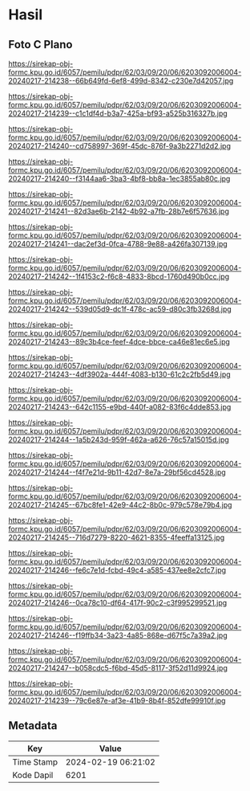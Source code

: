 # Hasil

## Foto C Plano

https://sirekap-obj-formc.kpu.go.id/6057/pemilu/pdpr/62/03/09/20/06/6203092006004-20240217-214238--66b649fd-6ef8-499d-8342-c230e7d42057.jpg

https://sirekap-obj-formc.kpu.go.id/6057/pemilu/pdpr/62/03/09/20/06/6203092006004-20240217-214239--c1c1df4d-b3a7-425a-bf93-a525b316327b.jpg

https://sirekap-obj-formc.kpu.go.id/6057/pemilu/pdpr/62/03/09/20/06/6203092006004-20240217-214240--cd758997-369f-45dc-876f-9a3b2271d2d2.jpg

https://sirekap-obj-formc.kpu.go.id/6057/pemilu/pdpr/62/03/09/20/06/6203092006004-20240217-214240--f3144aa6-3ba3-4bf8-bb8a-1ec3855ab80c.jpg

https://sirekap-obj-formc.kpu.go.id/6057/pemilu/pdpr/62/03/09/20/06/6203092006004-20240217-214241--82d3ae6b-2142-4b92-a7fb-28b7e6f57636.jpg

https://sirekap-obj-formc.kpu.go.id/6057/pemilu/pdpr/62/03/09/20/06/6203092006004-20240217-214241--dac2ef3d-0fca-4788-9e88-a426fa307139.jpg

https://sirekap-obj-formc.kpu.go.id/6057/pemilu/pdpr/62/03/09/20/06/6203092006004-20240217-214242--1f4153c2-f6c8-4833-8bcd-1760d490b0cc.jpg

https://sirekap-obj-formc.kpu.go.id/6057/pemilu/pdpr/62/03/09/20/06/6203092006004-20240217-214242--539d05d9-dc1f-478c-ac59-d80c3fb3268d.jpg

https://sirekap-obj-formc.kpu.go.id/6057/pemilu/pdpr/62/03/09/20/06/6203092006004-20240217-214243--89c3b4ce-feef-4dce-bbce-ca46e81ec6e5.jpg

https://sirekap-obj-formc.kpu.go.id/6057/pemilu/pdpr/62/03/09/20/06/6203092006004-20240217-214243--4df3902a-444f-4083-b130-61c2c2fb5d49.jpg

https://sirekap-obj-formc.kpu.go.id/6057/pemilu/pdpr/62/03/09/20/06/6203092006004-20240217-214243--642c1155-e9bd-440f-a082-83f6c4dde853.jpg

https://sirekap-obj-formc.kpu.go.id/6057/pemilu/pdpr/62/03/09/20/06/6203092006004-20240217-214244--1a5b243d-959f-462a-a626-76c57a15015d.jpg

https://sirekap-obj-formc.kpu.go.id/6057/pemilu/pdpr/62/03/09/20/06/6203092006004-20240217-214244--f4f7e21d-9b11-42d7-8e7a-29bf56cd4528.jpg

https://sirekap-obj-formc.kpu.go.id/6057/pemilu/pdpr/62/03/09/20/06/6203092006004-20240217-214245--67bc8fe1-42e9-44c2-8b0c-979c578e79b4.jpg

https://sirekap-obj-formc.kpu.go.id/6057/pemilu/pdpr/62/03/09/20/06/6203092006004-20240217-214245--716d7279-8220-4621-8355-4feeffa13125.jpg

https://sirekap-obj-formc.kpu.go.id/6057/pemilu/pdpr/62/03/09/20/06/6203092006004-20240217-214246--fe6c7e1d-fcbd-49c4-a585-437ee8e2cfc7.jpg

https://sirekap-obj-formc.kpu.go.id/6057/pemilu/pdpr/62/03/09/20/06/6203092006004-20240217-214246--0ca78c10-df64-417f-90c2-c3f995299521.jpg

https://sirekap-obj-formc.kpu.go.id/6057/pemilu/pdpr/62/03/09/20/06/6203092006004-20240217-214246--f19ffb34-3a23-4a85-868e-d67f5c7a39a2.jpg

https://sirekap-obj-formc.kpu.go.id/6057/pemilu/pdpr/62/03/09/20/06/6203092006004-20240217-214247--b058cdc5-f6bd-45d5-8117-3f52d11d9924.jpg

https://sirekap-obj-formc.kpu.go.id/6057/pemilu/pdpr/62/03/09/20/06/6203092006004-20240217-214239--79c6e87e-af3e-41b9-8b4f-852dfe99910f.jpg


## Metadata

| Key        | Value               |
| ---------- | ------------------- |
| Time Stamp | 2024-02-19 06:21:02 |
| Kode Dapil | 6201                |



